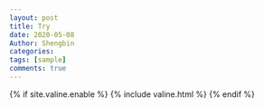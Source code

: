 ```yaml
---
layout: post
title: Try
date: 2020-05-08
Author: Shengbin
categories: 
tags: [sample]
comments: true
---
```


{% if site.valine.enable %}
  {% include valine.html %}
{% endif %}
